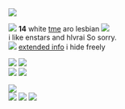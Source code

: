 <img src="https://cdn.discordapp.com/attachments/1021493695759003668/1109739104171724860/IMG_7617.gif">
 
![](https://wilardo.crd.co/assets/images/gallery27/2cecaabb_original.png?v=3a39217c) **14** white [tme](https://en.pronouns.page/@tebo) aro lesbian ![](https://mikejima.crd.co/assets/images/shadow/52ec774c_original.gif?v=16e7e82c)  
i like enstars and hlvrai So sorry.  
![](https://mikejima.crd.co/assets/images/shadow/485b8fb5_original.gif?v=16e7e82c) [extended info](https://tebrim.carrd.co/) i hide freely  

![](https://wilardo.crd.co/assets/images/gallery09/48de10c8_original.gif?v=3a39217c) ![](https://wilardo.crd.co/assets/images/gallery12/8c6124d0_original.gif?v=3a39217c)  
![](https://wilardo.crd.co/assets/images/gallery01/0fdf6f44_original.gif?v=3a39217c) ![](https://wilardo.crd.co/assets/images/gallery25/ac56e3a3_original.gif?v=7ff558b6)  

![](https://cdn.discordapp.com/attachments/729124835296280689/1111441556298289182/IMG_3235.gif)  
![](https://cdn.discordapp.com/attachments/729124835296280689/1111438760261992479/IMG_3223.gif) ![](https://cdn.discordapp.com/attachments/729124835296280689/1111440366940475412/IMG_3228.gif) ![](https://cdn.discordapp.com/attachments/729124835296280689/1111441556688343110/IMG_3236.gif)
